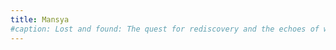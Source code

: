 ```yaml
---
title: Mansya 
#caption: Lost and found: The quest for rediscovery and the echoes of what once was.
---
```

